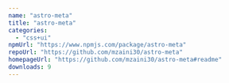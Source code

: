 ```yaml
---
name: "astro-meta"
title: "astro-meta"
categories:
  - "css+ui"
npmUrl: "https://www.npmjs.com/package/astro-meta"
repoUrl: "https://github.com/mzaini30/astro-meta"
homepageUrl: "https://github.com/mzaini30/astro-meta#readme"
downloads: 9
---
```

